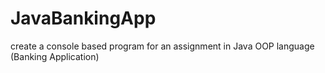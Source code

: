 # JavaBankingApp
create a console based program for an assignment in Java OOP language (Banking Application)
